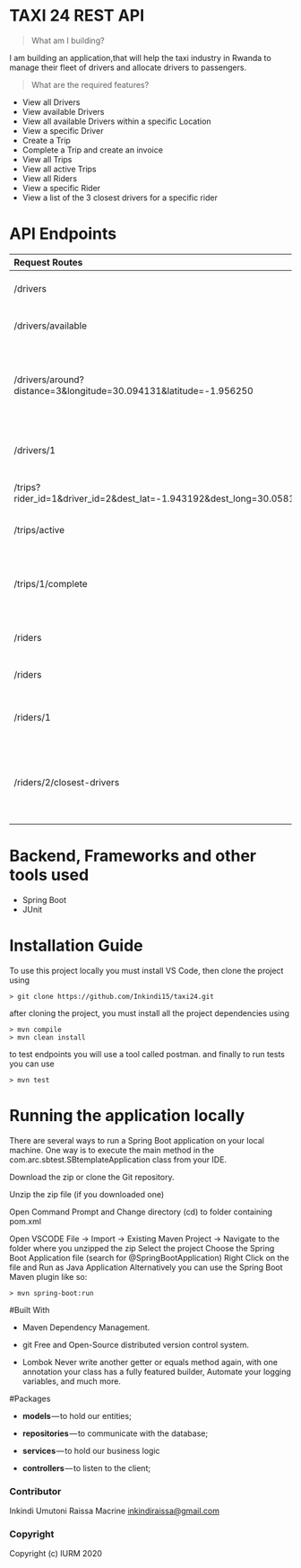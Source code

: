 # TAXI 24 REST API

> What am I  building?

I am  building an application,that will help the taxi industry in Rwanda to manage their fleet of drivers and allocate drivers to passengers. 

> What are the required features?

- View all Drivers
- View available Drivers
- View all available Drivers within a specific Location
- View a specific Driver
- Create a Trip
- Complete a Trip and create an invoice
- View all Trips
- View all active Trips
- View all Riders
- View a specific Rider
- View a list of the 3 closest drivers for a specific rider 


# API Endpoints

| Request Routes         | Methods |                            Description                                | Completed |
| :--------------------- | :-----: | -------------------------------------:                                | :-------: |
| /drivers                | GET     |user can view all drivers                                              |    Yes    |
| /drivers/available                 | GET     |View available Drivers                                         |    Yes    |
| /drivers/around?distance=3&longitude=30.094131&latitude=-1.956250                | GET     |user can View all available Drivers within a specific Location |    Yes    |
| /drivers/1                | GET    |user can View a specific Driver                                            |    Yes    |
| /trips?rider_id=1&driver_id=2&dest_lat=-1.943192&dest_long=30.058145                | POST    |user can create a Trip                                            |    Yes    |
| /trips/active                | GET     |user can view all active Trips                                       |    Yes    |
| /trips/1/complete                | PUT     |user can complete a Trip and view the created invoice                                       |    Yes    |
| /riders               | GET     |user can view all riders                                               |    Yes    |
| /riders               | POST     |user can create riders                                               |    Yes    |
| /riders/1                | GET     |user can view a specific rider                                                 |    Yes    |                  
| /riders/2/closest-drivers                | GET     |user can view a list of the 3 closest drivers for a specific rider                                                |    Yes    |                  



# Backend, Frameworks and other tools used

- Spring Boot
- JUnit

# Installation Guide   

To use this project locally you must install VS Code, then clone the project using

```
> git clone https://github.com/Inkindi15/taxi24.git
```

after cloning the project, you must install all the project dependencies using

```
> mvn compile
> mvn clean install
```

to test endpoints you will use a tool called postman.
and finally to run tests you can use

```
> mvn test
```

# Running the application locally

There are several ways to run a Spring Boot application on your local machine. One way is to execute the main method in the
 com.arc.sbtest.SBtemplateApplication  class from your IDE.

Download the zip or clone the Git repository.

Unzip the zip file (if you downloaded one)

Open Command Prompt and Change directory (cd) to folder containing pom.xml

Open VSCODE
File -> Import -> Existing Maven Project -> Navigate to the folder where you unzipped the zip
Select the project
Choose the Spring Boot Application file (search for @SpringBootApplication)
Right Click on the file and Run as Java Application
Alternatively you can use the Spring Boot Maven plugin like so:

```
> mvn spring-boot:run
```

#Built With

 - Maven    Dependency Management.

 - git      Free and Open-Source distributed version control system.

 - Lombok   Never write another getter or equals method again, with one annotation your class has a fully featured builder, Automate your logging variables, and much  more.

#Packages

* **models** — to hold our entities;

* **repositories** — to communicate with the database;

* **services** — to hold our business logic

* **controllers** — to listen to the client;

### Contributor

Inkindi Umutoni Raissa Macrine [inkindiraissa@gmail.com](inkindiraissa@gmail.com)


### Copyright

Copyright (c) IURM 2020
